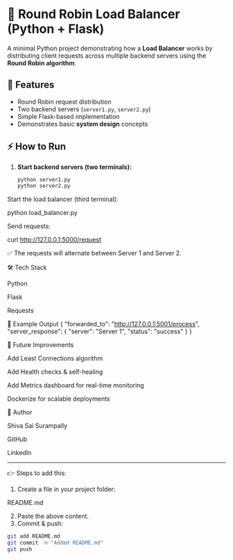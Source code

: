 # 🔀 Round Robin Load Balancer (Python + Flask)

A minimal Python project demonstrating how a **Load Balancer** works by distributing client requests across multiple backend servers using the **Round Robin algorithm**.

## 🚀 Features
- Round Robin request distribution
- Two backend servers (`server1.py`, `server2.py`)
- Simple Flask-based implementation
- Demonstrates basic **system design** concepts

## ⚡ How to Run

1. **Start backend servers (two terminals):**
   ```bash
   python server1.py
   python server2.py


Start the load balancer (third terminal):

python load_balancer.py


Send requests:

curl http://127.0.0.1:5000/request


✅ The requests will alternate between Server 1 and Server 2.

🛠️ Tech Stack

Python

Flask

Requests

📌 Example Output
{
  "forwarded_to": "http://127.0.0.1:5001/process",
  "server_response": {
    "server": "Server 1",
    "status": "success"
  }
}

🎯 Future Improvements

Add Least Connections algorithm

Add Health checks & self-healing

Add Metrics dashboard for real-time monitoring

Dockerize for scalable deployments

👤 Author

Shiva Sai Surampally

GitHub

LinkedIn


---

👉 Steps to add this:
1. Create a file in your project folder:


README.md

2. Paste the above content.  
3. Commit & push:
```bash
git add README.md
git commit -m "Added README.md"
git push


